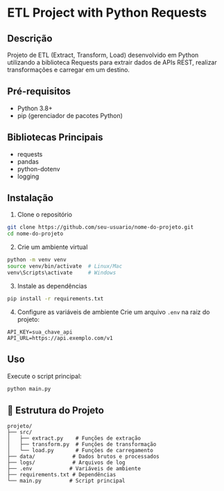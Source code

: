 # ETL Project with Python Requests

## Descrição
Projeto de ETL (Extract, Transform, Load) desenvolvido em Python utilizando a biblioteca Requests para extrair dados de APIs REST, realizar transformações e carregar em um destino.

## Pré-requisitos
- Python 3.8+
- pip (gerenciador de pacotes Python)

## Bibliotecas Principais
- requests
- pandas
- python-dotenv
- logging

## Instalação
1. Clone o repositório
```bash
git clone https://github.com/seu-usuario/nome-do-projeto.git
cd nome-do-projeto
```

2. Crie um ambiente virtual
```bash
python -m venv venv
source venv/bin/activate  # Linux/Mac
venv\Scripts\activate     # Windows
```

3. Instale as dependências
```bash
pip install -r requirements.txt
```

4. Configure as variáveis de ambiente
Crie um arquivo `.env` na raiz do projeto:
```env
API_KEY=sua_chave_api
API_URL=https://api.exemplo.com/v1
```

## Uso
Execute o script principal:
```bash
python main.py
```

## 📁 Estrutura do Projeto
```
projeto/
├── src/
│   ├── extract.py    # Funções de extração
│   ├── transform.py  # Funções de transformação
│   └── load.py       # Funções de carregamento
├── data/            # Dados brutos e processados
├── logs/            # Arquivos de log
├── .env            # Variáveis de ambiente
├── requirements.txt # Dependências
└── main.py         # Script principal
```
